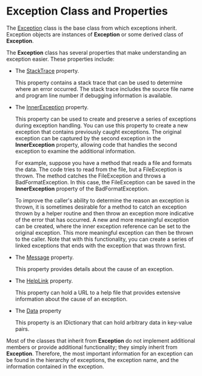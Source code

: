 # Exception Class and Properties

The [Exception](https://msdn.microsoft.com/library/system.exception) class is the base class from which exceptions inherit. Exception objects are instances of **Exception** or some derived class of **Exception**.

The **Exception** class has several properties that make understanding an exception easier. These properties include:

- The [StackTrace](https://msdn.microsoft.com/library/system.exception.stacktrace) property.

  This property contains a stack trace that can be used to determine where an error occurred. The stack trace includes the source file name and program line number if debugging information is available.

- The [InnerException](https://msdn.microsoft.com/library/system.exception.innerexception) property.

  This property can be used to create and preserve a series of exceptions during exception handling. You can use this property to create a new exception that contains previously caught exceptions. The original exception can be captured by the second exception in the **InnerException** property, allowing code that handles the second exception to examine the additional information.

  For example, suppose you have a method that reads a file and formats the data. The code tries to read from the file, but a FileException is thrown. The method catches the FileException and throws a BadFormatException. In this case, the FileException can be saved in the **InnerException** property of the BadFormatException.

  To improve the caller's ability to determine the reason an exception is thrown, it is sometimes desirable for a method to catch an exception thrown by a helper routine and then throw an exception more indicative of the error that has occurred. A new and more meaningful exception can be created, where the inner exception reference can be set to the original exception. This more meaningful exception can then be thrown to the caller. Note that with this functionality, you can create a series of linked exceptions that ends with the exception that was thrown first.

- The [Message](https://msdn.microsoft.com/library/system.exception.message) property.

  This property provides details about the cause of an exception.

- The [HelpLink](https://msdn.microsoft.com/library/system.exception.helplink) property.

  This property can hold a URL to a help file that provides extensive information about the cause of an exception.

- The [Data](https://msdn.microsoft.com/library/system.exception.data) property

  This property is an IDictionary that can hold arbitrary data in key-value pairs.

Most of the classes that inherit from **Exception** do not implement additional members or provide additional functionality; they simply inherit from **Exception**. Therefore, the most important information for an exception can be found in the hierarchy of exceptions, the exception name, and the information contained in the exception.
